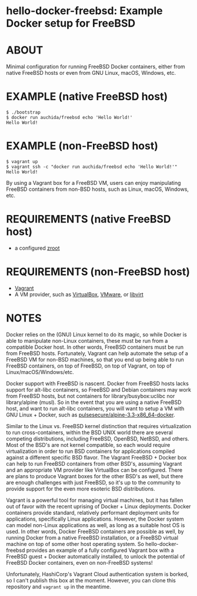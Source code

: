 # hello-docker-freebsd: Example Docker setup for FreeBSD

# ABOUT

Minimal configuration for running FreeBSD Docker containers, either from native FreeBSD hosts or even from GNU Linux, macOS, Windows, etc.

# EXAMPLE (native FreeBSD host)

```console
$ ./bootstrap
$ docker run auchida/freebsd echo 'Hello World!'
Hello World!
```

# EXAMPLE (non-FreeBSD host)

```console
$ vagrant up
$ vagrant ssh -c "docker run auchida/freebsd echo 'Hello World!'"
Hello World!
```

By using a Vagrant box for a FreeBSD VM, users can enjoy manipulating FreeBSD containers from non-BSD hosts, such as Linux, macOS, Windows, etc.

# REQUIREMENTS (native FreeBSD host)

* a configured [zroot](https://www.freebsd.org/doc/handbook/zfs-zfs.html)

# REQUIREMENTS (non-FreeBSD host)

* [Vagrant](https://www.vagrantup.com)
* A VM provider, such as [VirtualBox](https://www.virtualbox.org), [VMware](https://www.vmware.com), or [libvirt](https://libvirt.org)

# NOTES

Docker relies on the (GNU) Linux kernel to do its magic, so while Docker is able to manipulate non-Linux containers, these must be run from a compatible Docker host. In other words, FreeBSD containers must be run from FreeBSD hosts. Fortunately, Vagrant can help automate the setup of a FreeBSD VM for non-BSD machines, so that you end up being able to run FreeBSD containers, on top of FreeBSD, on top of Vagrant, on top of Linux/macOS/Windows/etc.

Docker support with FreeBSD is nascent. Docker from FreeBSD hosts lacks support for alt-libc containers, so FreeBSD and Debian containers may work from FreeBSD hosts, but not containers for library/busybox:uclibc nor library/alpine (musl). So in the event that you are using a native FreeBSD host, and want to run alt-libc containers, you will want to setup a VM with GNU Linux + Docker, such as [pulsesecure/alpine-3.3-x86_64-docker](https://app.vagrantup.com/pulsesecure/boxes/alpine-3.3-x86_64-docker).

Similar to the Linux vs. FreeBSD kernel distinction that requires virtualization to run cross-containers, within the BSD UNIX world there are several competing distributions, including FreeBSD, OpenBSD, NetBSD, and others. Most of the BSD's are not kernel compatible, so each would require virtualization in order to run BSD containers for applications compiled against a different specific BSD flavor. The Vagrant FreeBSD + Docker box can help to run FreeBSD containers from other BSD's, assuming Vagrant and an appropriate VM provider like VirtualBox can be configured. There are plans to produce Vagrant boxes for the other BSD's as well, but there are enough challenges with just FreeBSD, so it's up to the community to provide support for the even more esoteric BSD distributions.

Vagrant is a powerful tool for managing virtual machines, but it has fallen out of favor with the recent uprising of Docker + Linux deployments. Docker containers provide standard, relatively performant deployment units for applications, specifically Linux applications. However, the Docker system can model non-Linux applications as well, as long as a suitable host OS is used. In other words, Docker FreeBSD containers are possible as well, by running Docker from a native FreeBSD installation, or a FreeBSD virtual machine on top of some other host operating system. So hello-docker-freebsd provides an example of a fully configured Vagrant box with a FreeBSD guest + Docker automatically installed, to unlock the potential of FreeBSD Docker containers, even on non-FreeBSD systems!

Unfortunately, HashiCorp's Vagrant Cloud authentication system is borked, so I can't publish this box at the moment. However, you can clone this repository and `vagrant up` in the meantime.

